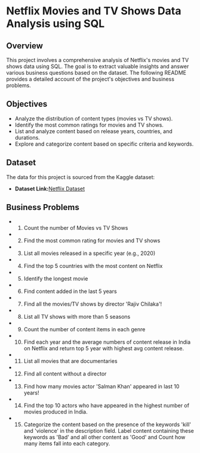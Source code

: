 # Netflix Movies and TV Shows Data Analysis using SQL
## Overview
This project involves a comprehensive analysis of Netflix's movies and TV shows data using SQL. The goal is to extract valuable insights and answer various business questions based on the dataset. The following README provides a detailed account of the project's objectives and business problems.


## Objectives
- Analyze the distribution of content types (movies vs TV shows).
- Identify the most common ratings for movies and TV shows.
- List and analyze content based on release years, countries, and durations.
- Explore and categorize content based on specific criteria and keywords.


## Dataset
The data for this project is sourced from the Kaggle dataset:
- **Dataset Link:**[Netflix Dataset](https://www.kaggle.com/datasets/shivamb/netflix-shows?resource=download)


## Business Problems 
- 1. Count the number of Movies vs TV Shows
- 2. Find the most common rating for movies and TV shows
- 3. List all movies released in a specific year (e.g., 2020)
- 4. Find the top 5 countries with the most content on Netflix
- 5. Identify the longest movie
- 6. Find content added in the last 5 years
- 7. Find all the movies/TV shows by director 'Rajiv Chilaka'!
- 8. List all TV shows with more than 5 seasons
- 9. Count the number of content items in each genre
- 10. Find each year and the average numbers of content release in India on Netflix and return top 5 year with highest avg content release.
- 11. List all movies that are documentaries
- 12. Find all content without a director
- 13. Find how many movies actor 'Salman Khan' appeared in last 10 years!
- 14. Find the top 10 actors who have appeared in the highest number of movies produced in India.
- 15. Categorize the content based on the presence of the keywords 'kill' and 'violence' in the description field. Label content containing these keywords as 'Bad' and all other content as 'Good' and Count how many items fall into each category.
